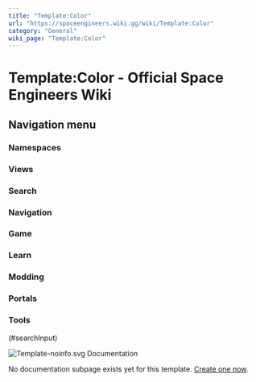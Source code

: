 ```yaml
---
title: "Template:Color"
url: "https://spaceengineers.wiki.gg/wiki/Template:Color"
category: "General"
wiki_page: "Template:Color"
---
```


# Template:Color - Official Space Engineers Wiki

## Navigation menu

### Namespaces

### Views

### Search

### Navigation

### Game

### Learn

### Modding

### Portals

### Tools

(#searchInput)

![Template-noinfo.svg](https://commons.wiki.gg/images/Template-noinfo.svg?6ad30e) Documentation

No documentation subpage exists yet for this template. [Create one now](https://spaceengineers.wiki.gg/wiki/Template:Color/doc?action=edit&preload=Template:Documentation/preload).